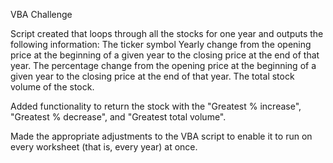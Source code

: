 VBA Challenge

Script created that loops through all the stocks for one year and outputs the following information:
The ticker symbol
Yearly change from the opening price at the beginning of a given year to the closing price at the end of that year.
The percentage change from the opening price at the beginning of a given year to the closing price at the end of that year.
The total stock volume of the stock.

Added functionality to return the stock with the "Greatest % increase", "Greatest % decrease", and "Greatest total volume". 

Made the appropriate adjustments to the VBA script to enable it to run on every worksheet (that is, every year) at once.
